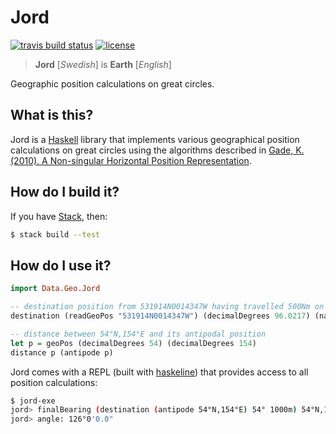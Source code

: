 # Jord

[![travis build status](https://img.shields.io/travis/ofmooseandmen/jord/master.svg?label=travis+build)](https://travis-ci.org/ofmooseandmen/jord)
[![license](https://img.shields.io/badge/license-BSD3-lightgray.svg)](https://opensource.org/licenses/BSD-3-Clause)

> __Jord__ [_Swedish_] is __Earth__ [_English_]

Geographic position calculations on great circles.

## What is this?

Jord is a [Haskell](https://www.haskell.org) library that implements various geographical position calculations on great circles using the algorithms described in [Gade, K. (2010). A Non-singular Horizontal Position Representation](http://www.navlab.net/Publications/A_Nonsingular_Horizontal_Position_Representation.pdf).

## How do I build it?

If you have [Stack](https://docs.haskellstack.org/en/stable/README/),
then:
```sh
$ stack build --test
```

## How do I use it?

```haskell
import Data.Geo.Jord

-- destination position from 531914N0014347W having travelled 500Nm on a heading of 96.0217°
destination (readGeoPos "531914N0014347W") (decimalDegrees 96.0217) (nauticalMiles 500)

-- distance between 54°N,154°E and its antipodal position
let p = geoPos (decimalDegrees 54) (decimalDegrees 154)
distance p (antipode p)
```

Jord comes with a REPL (built with [haskeline](https://github.com/judah/haskeline)) that provides access to all position calculations:

```sh
$ jord-exe
jord> finalBearing (destination (antipode 54°N,154°E) 54° 1000m) 54°N,154°E
jord> angle: 126°0'0.0"
```
